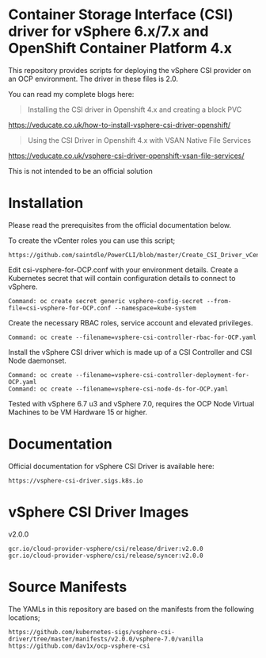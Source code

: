 # Container Storage Interface (CSI) driver for vSphere 6.x/7.x and OpenShift Container Platform 4.x
This repository provides scripts for deploying the vSphere CSI provider on an OCP environment. The driver in these files is 2.0. 

You can read my complete blogs here: 

   > Installing the CSI driver in Openshift 4.x and creating a block PVC

   https://veducate.co.uk/how-to-install-vsphere-csi-driver-openshift/
   
   > Using the CSI Driver in Openshift 4.x with VSAN Native File Services

   https://veducate.co.uk/vsphere-csi-driver-openshift-vsan-file-services/
   
This is not intended to be an official solution
   
# Installation

Please read the prerequisites from the official documentation below.

To create the vCenter roles you can use this script;

    https://github.com/saintdle/PowerCLI/blob/master/Create_CSI_Driver_vCenter_Roles.ps1 

Edit csi-vsphere-for-OCP.conf with your environment details.
Create a Kubernetes secret that will contain configuration details to connect to vSphere.

    Command: oc create secret generic vsphere-config-secret --from-file=csi-vsphere-for-OCP.conf --namespace=kube-system

Create the necessary RBAC roles, service account and elevated privileges.

    Command: oc create --filename=vsphere-csi-controller-rbac-for-OCP.yaml

Install the vSphere CSI driver which is made up of a CSI Controller and CSI Node daemonset.

    Command: oc create --filename=vsphere-csi-controller-deployment-for-OCP.yaml
    Command: oc create --filename=vsphere-csi-node-ds-for-OCP.yaml

Tested with vSphere 6.7 u3 and vSphere 7.0, requires the OCP Node Virtual Machines to be VM Hardware 15 or higher. 

# Documentation

Official documentation for vSphere CSI Driver is available here:

    https://vsphere-csi-driver.sigs.k8s.io

# vSphere CSI Driver Images

v2.0.0

    gcr.io/cloud-provider-vsphere/csi/release/driver:v2.0.0
    gcr.io/cloud-provider-vsphere/csi/release/syncer:v2.0.0

# Source Manifests
The YAMLs in this repository are based on the manifests from the following locations;

    https://github.com/kubernetes-sigs/vsphere-csi-driver/tree/master/manifests/v2.0.0/vsphere-7.0/vanilla
    https://github.com/dav1x/ocp-vsphere-csi
